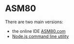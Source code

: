 # ASM80

There are two main versions: 

* the online IDE [ASM80.com](https://www.asm80.com) 
* [Node.js command line utility](https://www.npmjs.com/package/asm80)





